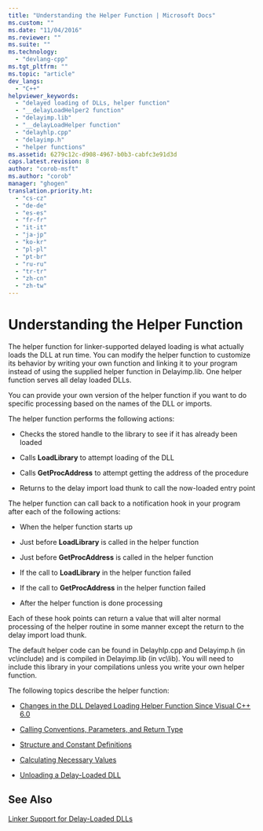 ```yaml
---
title: "Understanding the Helper Function | Microsoft Docs"
ms.custom: ""
ms.date: "11/04/2016"
ms.reviewer: ""
ms.suite: ""
ms.technology: 
  - "devlang-cpp"
ms.tgt_pltfrm: ""
ms.topic: "article"
dev_langs: 
  - "C++"
helpviewer_keywords: 
  - "delayed loading of DLLs, helper function"
  - "__delayLoadHelper2 function"
  - "delayimp.lib"
  - "__delayLoadHelper function"
  - "delayhlp.cpp"
  - "delayimp.h"
  - "helper functions"
ms.assetid: 6279c12c-d908-4967-b0b3-cabfc3e91d3d
caps.latest.revision: 8
author: "corob-msft"
ms.author: "corob"
manager: "ghogen"
translation.priority.ht: 
  - "cs-cz"
  - "de-de"
  - "es-es"
  - "fr-fr"
  - "it-it"
  - "ja-jp"
  - "ko-kr"
  - "pl-pl"
  - "pt-br"
  - "ru-ru"
  - "tr-tr"
  - "zh-cn"
  - "zh-tw"
---
```

# Understanding the Helper Function
The helper function for linker-supported delayed loading is what actually loads the DLL at run time. You can modify the helper function to customize its behavior by writing your own function and linking it to your program instead of using the supplied helper function in Delayimp.lib. One helper function serves all delay loaded DLLs.  
  
 You can provide your own version of the helper function if you want to do specific processing based on the names of the DLL or imports.  
  
 The helper function performs the following actions:  
  
-   Checks the stored handle to the library to see if it has already been loaded  
  
-   Calls **LoadLibrary** to attempt loading of the DLL  
  
-   Calls **GetProcAddress** to attempt getting the address of the procedure  
  
-   Returns to the delay import load thunk to call the now-loaded entry point  
  
 The helper function can call back to a notification hook in your program after each of the following actions:  
  
-   When the helper function starts up  
  
-   Just before **LoadLibrary** is called in the helper function  
  
-   Just before **GetProcAddress** is called in the helper function  
  
-   If the call to **LoadLibrary** in the helper function failed  
  
-   If the call to **GetProcAddress** in the helper function failed  
  
-   After the helper function is done processing  
  
 Each of these hook points can return a value that will alter normal processing of the helper routine in some manner except the return to the delay import load thunk.  
  
 The default helper code can be found in Delayhlp.cpp and Delayimp.h (in vc\include) and is compiled in Delayimp.lib (in vc\lib). You will need to include this library in your compilations unless you write your own helper function.  
  
 The following topics describe the helper function:  
  
-   [Changes in the DLL Delayed Loading Helper Function Since Visual C++ 6.0](../../build/reference/changes-in-the-dll-delayed-loading-helper-function-since-visual-cpp-6-0.md)  
  
-   [Calling Conventions, Parameters, and Return Type](../../build/reference/calling-conventions-parameters-and-return-type.md)  
  
-   [Structure and Constant Definitions](../../build/reference/structure-and-constant-definitions.md)  
  
-   [Calculating Necessary Values](../../build/reference/calculating-necessary-values.md)  
  
-   [Unloading a Delay-Loaded DLL](../../build/reference/explicitly-unloading-a-delay-loaded-dll.md)  
  
## See Also  
 [Linker Support for Delay-Loaded DLLs](../../build/reference/linker-support-for-delay-loaded-dlls.md)